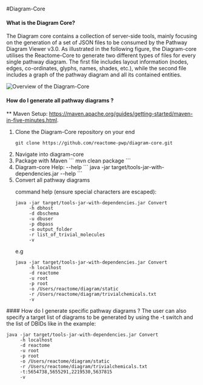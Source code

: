 #Diagram-Core
#### What is the Diagram Core?
The Diagram core contains a collection of server-side tools, mainly focusing on the generation of a set of JSON files to be consumed by the Pathway Diagram Viewer v3.0. As illustrated in the following figure, the Diagram-core utilises the Reactome-Core to generate two different types of files for every single pathway diagram. The first file includes layout information (nodes, edges, co-ordinates, glyphs, names, shades, etc.), while the second file includes a graph of the pathway diagram and all its contained entities.

![Overview of the Diagram-Core](http://drive.google.com/open?id=0By02yDfmCFpraElka1lXaDBXUGM "Overview of the Diagram-Core")

#### How do I generate all pathway diagrams ?
** Maven Setup: https://maven.apache.org/guides/getting-started/maven-in-five-minutes.html.
 <ol>
  <li>Clone the Diagram-Core repository on your end

```
git clone https://github.com/reactome-pwp/diagram-core.git
```
  </li>
  <li>Navigate into diagram-core</li>
  <li>Package with Maven
```
mvn clean package
```
  </li>
  <li>Diagram-core Help: --help
```
java -jar target/tools-jar-with-dependencies.jar --help
```
  </li>
  <li>Convert all pathway diagrams
  
  command help (ensure special characters are escaped):
```
java -jar target/tools-jar-with-dependencies.jar Convert
     -h dbhost 
     -d dbschema
     -u dbuser
     -p dbpass 
     -o output_folder
     -r list_of_trivial_molecules
     -v 
```
e.g

```
java -jar target/tools-jar-with-dependencies.jar Convert
     -h localhost 
     -d reactome
     -u root
     -p root 
     -o /Users/reactome/diagram/static
     -r /Users/reactome/diagram/trivialchemicals.txt
     -v 
```
  </li>
 </ol>
#### How do I generate specific pathway diagrams ?
The user can also specify a target list of diagrams to be generated by using the -t switch and the list of DBIDs like in the example:

```
java -jar target/tools-jar-with-dependencies.jar Convert
     -h localhost 
     -d reactome
     -u root
     -p root 
     -o /Users/reactome/diagram/static
     -r /Users/reactome/diagram/trivialchemicals.txt
     -t:5654738,5655291,2219530,5637815
     -v 
```
